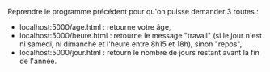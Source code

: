 Reprendre le programme précédent pour qu'on puisse demander 3 routes :
- localhost:5000/age.html : retourne votre âge,
- localhost:5000/heure.html : retourne le message "travail" (si le jour n'est ni samedi, ni dimanche et l'heure entre 8h15 et 18h), sinon "repos",
- localhost:5000/jour.html : retourn le nombre de jours restant avant la fin de l'année.